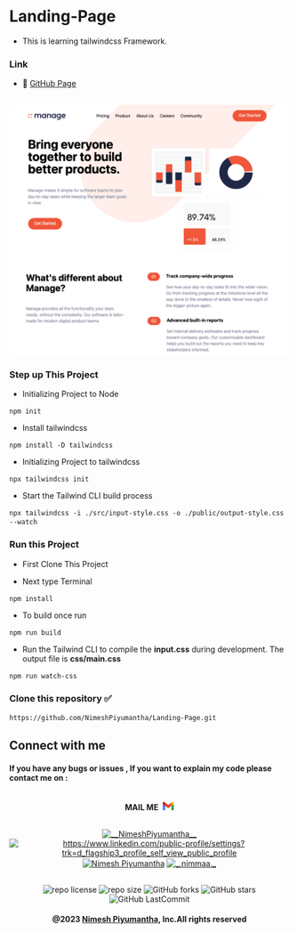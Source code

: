 ﻿# Landing-Page

- This is learning tailwindcss Framework.

### Link
* 🔗 <a href="https://nimeshpiyumantha.github.io/Landing-Page/public" target="_blank">GitHub Page</a>

##
![alt text](https://github.com/NimeshPiyumantha/Landing-Page/blob/master/img/screen.png)


### Step up This Project

- Initializing Project to Node

```
npm init
```

- Install tailwindcss

```
npm install -D tailwindcss
```

- Initializing Project to tailwindcss

```
npx tailwindcss init
```

- Start the Tailwind CLI build process

```
npx tailwindcss -i ./src/input-style.css -o ./public/output-style.css --watch
```

### Run this Project

- First Clone This Project

- Next type Terminal
```
npm install
```

- To build once run
```
npm run build
```

- Run the Tailwind CLI to compile the **input.css** during development. The output file is **css/main.css**
```
npm run watch-css
```

###

### Clone this repository ✅

```md
https://github.com/NimeshPiyumantha/Landing-Page.git
```

## Connect with me

#### If you have any bugs or issues , If you want to explain my code please contact me on :

<div align="center">
 <br><b>MAIL ME</b>&nbsp;
  <a href="mailto:nimeshpiyumantha11@gmail.com">
      <img width="20px" src="https://github.com/NimeshPiyumantha/red-alpha/blob/main/gmail.svg" />
  </a></p>

 </div>

##

<p align="center">
<a href="https://twitter.com/NPiyumantha60"><img align="center" src="https://raw.githubusercontent.com/rahuldkjain/github-profile-readme-generator/master/src/images/icons/Social/twitter.svg" alt="__NimeshPiyumantha__" height="30" width="40" /></a>
<a href="https://www.linkedin.com/in/nimesh-piyumantha-33736a222" target="blank"><img align="center" src="https://raw.githubusercontent.com/rahuldkjain/github-profile-readme-generator/master/src/images/icons/Social/linked-in-alt.svg" alt="https://www.linkedin.com/public-profile/settings?trk=d_flagship3_profile_self_view_public_profile" height="30" width="40" /></a>
<a href="https://www.facebook.com/profile.php?id=100025931563090" target="blank"><img align="center" src="https://raw.githubusercontent.com/rahuldkjain/github-profile-readme-generator/master/src/images/icons/Social/facebook.svg" alt="Nimesh Piyumantha" height="30" width="40" /></a>
<a href="https://www.instagram.com/_.nimmaa._/" target="blank"><img align="center" src="https://raw.githubusercontent.com/rahuldkjain/github-profile-readme-generator/master/src/images/icons/Social/instagram.svg" alt="_.nimmaa._" height="30" width="40" /></a>
</p>

##

<div align="center">

![repo license](https://img.shields.io/github/license/NimeshPiyumantha/Landing-Page?&labelColor=black&color=3867d6&style=for-the-badge)
![repo size](https://img.shields.io/github/repo-size/NimeshPiyumantha/Landing-Page?label=Repo%20Size&style=for-the-badge&labelColor=black&color=20bf6b)
![GitHub forks](https://img.shields.io/github/forks/NimeshPiyumantha/Landing-Page?&labelColor=black&color=0fb9b1&style=for-the-badge)
![GitHub stars](https://img.shields.io/github/stars/NimeshPiyumantha/Landing-Page?&labelColor=black&color=f7b731&style=for-the-badge)
![GitHub LastCommit](https://img.shields.io/github/last-commit/NimeshPiyumantha/Landing-Page?logo=github&labelColor=black&color=d1d8e0&style=for-the-badge)

</div>

<div align="center">

#### @2023 [Nimesh Piyumantha](https://github.com/NimeshPiyumantha/), Inc.All rights reserved

</div>
